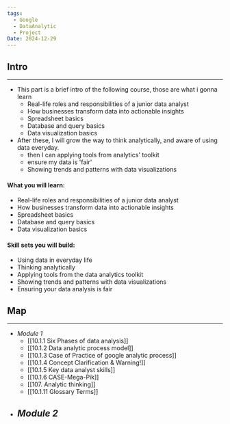 ```yaml
---
tags:
  - Google
  - DataAnalytic
  - Project
Date: 2024-12-29
---
```

## Intro
---
- This part is a brief intro of the following course, those are what i gonna learn
	- Real-life roles and responsibilities of a junior data analyst
	- How businesses transform data into actionable insights
	- Spreadsheet basics
	- Database and query basics
	- Data visualization basics
- After these, I will grow the way to think analytically, and aware of using data everyday.
	- then I can applying tools from analytics' toolkit
	- ensure my data is 'fair'
	- Showing trends and patterns with data visualizations
#### What you will learn:
- Real-life roles and responsibilities of a junior data analyst
- How businesses transform data into actionable insights
- Spreadsheet basics
- Database and query basics
- Data visualization basics
#### Skill sets you will build:
- Using data in everyday life
- Thinking analytically
- Applying tools from the data analytics toolkit
- Showing trends and patterns with data visualizations
- Ensuring your data analysis is fair
## Map
---
- *Module 1*
	- [[10.1.1 Six Phases of data analysis]]
	- [[10.1.2 Data analytic process model]]
	- [[10.1.3 Case of Practice of google analytic process]]
	- [[10.1.4 Concept Clarification & Warning!]]
	- [[10.1.5 Key data analyst skills]]
	- [[10.1.6 CASE-Mega-Pik]]
	- [[107. Analytic thinking]]
	- [[10.1.11 Glossary Terms]]
- *Module 2*
	- 



